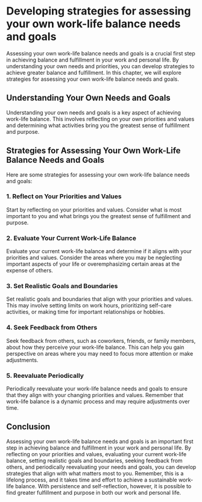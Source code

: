 Developing strategies for assessing your own work-life balance needs and goals
=======================================================================================================================================

Assessing your own work-life balance needs and goals is a crucial first step in achieving balance and fulfillment in your work and personal life. By understanding your own needs and priorities, you can develop strategies to achieve greater balance and fulfillment. In this chapter, we will explore strategies for assessing your own work-life balance needs and goals.

Understanding Your Own Needs and Goals
--------------------------------------

Understanding your own needs and goals is a key aspect of achieving work-life balance. This involves reflecting on your own priorities and values and determining what activities bring you the greatest sense of fulfillment and purpose.

Strategies for Assessing Your Own Work-Life Balance Needs and Goals
-------------------------------------------------------------------

Here are some strategies for assessing your own work-life balance needs and goals:

### 1. Reflect on Your Priorities and Values

Start by reflecting on your priorities and values. Consider what is most important to you and what brings you the greatest sense of fulfillment and purpose.

### 2. Evaluate Your Current Work-Life Balance

Evaluate your current work-life balance and determine if it aligns with your priorities and values. Consider the areas where you may be neglecting important aspects of your life or overemphasizing certain areas at the expense of others.

### 3. Set Realistic Goals and Boundaries

Set realistic goals and boundaries that align with your priorities and values. This may involve setting limits on work hours, prioritizing self-care activities, or making time for important relationships or hobbies.

### 4. Seek Feedback from Others

Seek feedback from others, such as coworkers, friends, or family members, about how they perceive your work-life balance. This can help you gain perspective on areas where you may need to focus more attention or make adjustments.

### 5. Reevaluate Periodically

Periodically reevaluate your work-life balance needs and goals to ensure that they align with your changing priorities and values. Remember that work-life balance is a dynamic process and may require adjustments over time.

Conclusion
----------

Assessing your own work-life balance needs and goals is an important first step in achieving balance and fulfillment in your work and personal life. By reflecting on your priorities and values, evaluating your current work-life balance, setting realistic goals and boundaries, seeking feedback from others, and periodically reevaluating your needs and goals, you can develop strategies that align with what matters most to you. Remember, this is a lifelong process, and it takes time and effort to achieve a sustainable work-life balance. With persistence and self-reflection, however, it is possible to find greater fulfillment and purpose in both our work and personal life.
